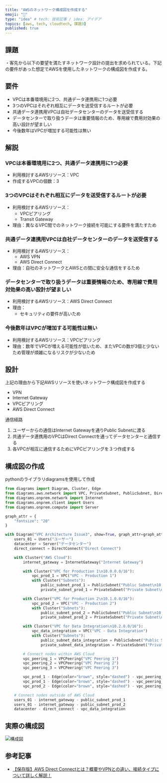 ```yaml
---
title: "AWSのネットワーク構成図を作成する"
emoji: "📝"
type: "idea" # tech: 技術記事 / idea: アイデア
topics: [aws, tech, cloudtech, 課題3]
published: true
---
```


## 課題

・客先から以下の要望を満たすネットワーク設計の提出を求められている。下記の要件があった想定でAWSを使用したネットワークの構成図を作成する。

## 要件

- VPCは本番環境用に2つ、共通データ連携用に1つ必要
- 3つのVPCはそれぞれ相互にデータを送受信するルートが必要
- 共通データ連携用VPCは自社データセンターのデータを送受信する
- データセンターで取り扱うデータは重要情報のため、専用線で費用対効果の高い設計が望ましい
- 今後数年はVPCが増加する可能性は無い

## 解説

### VPCは本番環境用に2つ、共通データ連携用に1つ必要

- 利用検討するAWSリソース：VPC
- 作成するVPCの個数：3

### 3つのVPCはそれぞれ相互にデータを送受信するルートが必要

- 利用検討するAWSリソース：
  - VPCピアリング
  - Transit Gateway
- 理由：異なるVPC間でのネットワーク接続を可能にする要件を満たすため

### 共通データ連携用VPCは自社データセンターのデータを送受信する

- 利用検討するAWSリソース：
  - AWS VPN
  - AWS Direct Connect
- 理由：自社のネットワークとAWSとの間に安全な通信をするため

### データセンターで取り扱うデータは重要情報のため、専用線で費用対効果の高い設計が望ましい

- 利用検討するAWSリソース：AWS Direct Connect
- 理由：
  - セキュリティの要件が高いため

### 今後数年はVPCが増加する可能性は無い

- 利用検討するAWSリソース：VPCピアリング
- 理由：数年でVPCが増える可能性が低いため、またVPCの数が3個と少ないため管理が煩雑になるリスクが少ないため

## 設計

上記の理由から下記AWSリソースを使いネットワーク構成図を作成する

- VPN
- Internet Gateway
- VPCピアリング
- AWS Direct Connect

通信経路

1. ユーザーからの通信はInternet Gatewayを通りPublic Subnetに渡る
2. 共通データ連携用のVPCはDirect Connectを通ってデータセンターと通信する
3. 各VPCが相互に通信するためにVPCピアリングを３つ作成する

## 構成図の作成

pythonのライブラリdiagramsを使用して作成

```python
from diagrams import Diagram, Cluster, Edge
from diagrams.aws.network import VPC, PrivateSubnet, PublicSubnet, DirectConnect, VPCPeering, InternetGateway
from diagrams.onprem.network import Internet
from diagrams.onprem.client import Users
from diagrams.onprem.compute import Server

graph_attr = {
    "fontsize": "20"
}

with Diagram("VPC Architecture Issue3", show=True, graph_attr=graph_attr, outformat="png"):
    users_01 = Users("ユーザー")
    datacenter = Server("データセンター")
    direct_connect = DirectConnect("Direct Connect")

    with Cluster("AWS Cloud"):
        internet_gateway = InternetGateway("Internet Gateway")

        with Cluster("VPC for Production 1\n10.0.0.0/16"):
            vpc_prod_1 = VPC("VPC - Production 1")
            with Cluster("Subnets"):
                public_subnet_prod_1 = PublicSubnet("Public Subnet\n10.0.1.0/24")
                private_subnet_prod_1 = PrivateSubnet("Private Subnet\n10.0.2.0/24")

        with Cluster("VPC for Production 2\n10.1.0.0/16"):
            vpc_prod_2 = VPC("VPC - Production 2")
            with Cluster("Subnets"):
                public_subnet_prod_2 = PublicSubnet("Public Subnet\n10.1.1.0/24")
                private_subnet_prod_2 = PrivateSubnet("Private Subnet\n10.1.2.0/24")

        with Cluster("VPC for Data Integration\n10.2.0.0/16"):
            vpc_data_integration = VPC("VPC - Data Integration")
            with Cluster("Subnets"):
                public_subnet_data_integration = PublicSubnet("Public Subnet\n10.2.1.0/24")
                private_subnet_data_integration = PrivateSubnet("Private Subnet\n10.2.2.0/24")

        # Connect nodes within AWS Cloud
        vpc_peering_1 = VPCPeering("VPC Peering 1")
        vpc_peering_2 = VPCPeering("VPC Peering 2")
        vpc_peering_3 = VPCPeering("VPC Peering 3")

        vpc_prod_1 - Edge(color="brown", style="dashed") - vpc_peering_1 - Edge(color="brown", style="dashed") -  vpc_prod_2
        vpc_prod_1 - Edge(color="brown", style="dashed") - vpc_peering_2 - Edge(color="brown", style="dashed") -  vpc_data_integration
        vpc_prod_2 - Edge(color="brown", style="dashed") - vpc_peering_3 - Edge(color="brown", style="dashed") -  vpc_data_integration

    # Connect nodes outside of AWS Cloud
    users_01 - internet_gateway - public_subnet_prod_1
    users_01 - internet_gateway - public_subnet_prod_2
    datacenter - direct_connect - vpc_data_integration
```

## 実際の構成図

![構成図](https://storage.googleapis.com/zenn-user-upload/562edf8aef0d-20230625.png)

## 参考記事

- [【保存版】AWS Direct Connectとは？概要やVPNとの違い、接続タイプについて詳しく解説！](https://atbex.attokyo.co.jp/blog/detail/9/)
